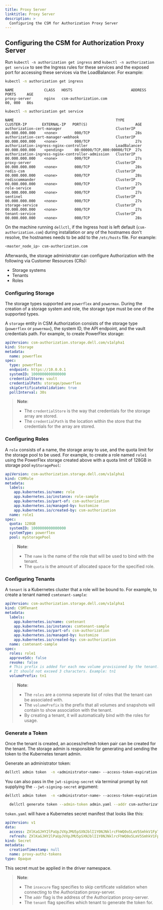 ```yaml
---
title: Proxy Server
linktitle: Proxy Server
description: >
  Configuring the CSM for Authorization Proxy Server
---
```


## Configuring the CSM for Authorization Proxy Server

Run `kubectl -n authorization get ingress` and `kubectl -n authorization get service` to see the Ingress rules for these services and the exposed port for accessing these services via the LoadBalancer. For example:

```bash
kubectl -n authorization get ingress
```
```
NAME              CLASS   HOSTS                           ADDRESS   PORTS     AGE
proxy-server      nginx   csm-authorization.com                     00, 000   86s
```
```bash
kubectl -n authorization get service
```
```
NAME                                               TYPE           CLUSTER-IP       EXTERNAL-IP   PORT(S)                      AGE
authorization-cert-manager                         ClusterIP      00.000.000.000    <none>        000/TCP                     28s
authorization-cert-manager-webhook                 ClusterIP      00.000.000.000    <none>        000/TCP                     27s
authorization-ingress-nginx-controller             LoadBalancer   00.000.000.000    <pending>     00:00000/TCP,000:00000/TCP  27s
authorization-ingress-nginx-controller-admission   ClusterIP      00.000.000.000    <none>        000/TCP                     27s
proxy-server                                       ClusterIP      00.000.000.000    <none>        000/TCP                     28s
redis-csm                                          ClusterIP      00.000.000.000    <none>        000/TCP                     28s
rediscommander                                     ClusterIP      00.000.000.000    <none>        000/TCP                     27s
role-service                                       ClusterIP      00.000.000.000    <none>        000/TCP                     27s
sentinel                                           ClusterIP      00.000.000.000    <none>        000/TCP                     27s
storage-service                                    ClusterIP      00.000.000.000    <none>        000/TCP                     27s
tenant-service                                     ClusterIP      00.000.000.000    <none>        000/TCP                     28s
```

On the machine running `dellctl`, if the Ingress host is left default (`csm-authorization.com`) during installation or any of the hostnames don't resolve, the hostnames needs to be add to the `/etc/hosts` file. For example:

```bash
<master_node_ip> csm-authorization.com
```

Afterwards, the storage administrator can configure Authorization with the following via Customer Resources (CRs):
- Storage systems
- Tenants
- Roles

### Configuring Storage

The storage types supported are `powerflex` and `powermax`. During the creation of a storage system and role, the storage type must be one of the supported types.

A `storage` entity in CSM Authorization consists of the storage type (`powerflex` or `powermax`), the system ID, the API endpoint, and the vault credentials path. For example, to create PowerFlex storage:

```yaml
apiVersion: csm-authorization.storage.dell.com/v1alpha1
kind: Storage
metadata:
  name: powerflex
spec:
  type: powerflex
  endpoint: https://10.0.0.1
  systemID: 1000000000000000
  credentialStore: vault
  credentialPath: storage/powerflex
  skipCertificateValidation: true
  pollInterval: 30s
```

>__Note__:
> - The `credentialStore` is the way that credentials for the storage array are stored.
> - The `credentialPath` is the location within the store that the credentials for the array are stored.

### Configuring Roles

A `role` consists of a name, the storage array to use, and the quota limit for the storage pool to be used. For example, to create a role named `role1` using the PowerFlex storage created above with a quota limit of 128GB in storage pool `myStoragePool`:

```yaml
apiVersion: csm-authorization.storage.dell.com/v1alpha1
kind: CSMRole
metadata:
  labels:
    app.kubernetes.io/name: role
    app.kubernetes.io/instance: role-sample
    app.kubernetes.io/part-of: csm-authorization
    app.kubernetes.io/managed-by: kustomize
    app.kubernetes.io/created-by: csm-authorization
  name: role1
spec:
  quota: 128GB
  systemID: 1000000000000000
  systemType: powerflex
  pool: myStoragePool
```

>__Note__: 
> - The `name` is the name of the role that will be used to bind with the tenant.
> - The `quota` is the amount of allocated space for the specified role.

### Configuring Tenants

A `tenant` is a Kubernetes cluster that a role will be bound to. For example, to create a tenant named `csmtenant-sample`:

```yaml
apiVersion: csm-authorization.storage.dell.com/v1alpha1
kind: CSMTenant
metadata:
  labels:
    app.kubernetes.io/name: csmtenant
    app.kubernetes.io/instance: csmtenant-sample
    app.kubernetes.io/part-of: csm-authorization
    app.kubernetes.io/managed-by: kustomize
    app.kubernetes.io/created-by: csm-authorization
  name: csmtenant-sample
spec:
  roles: role1
  approveSdc: false
  revoke: false
  # This prefix is added for each new volume provisioned by the tenant. 
  # It should not exceed 3 characters. Example: tn1
  volumePrefix: tn1

```

>__Note__: 
> - The `roles` are a comma seperate list of roles that the tenant can be associated with.
> - The `volumePrefix` is the prefix that all volumes and snapshots will contain to show association with the tenant.
> - By creating a tenant, it will automatically bind with the roles for usage.

### Generate a Token

Once the tenant is created, an access/refresh token pair can be created for the tenant. The storage admin is responsible for generating and sending the token to the Kubernetes tenant admin.

Generate an administrator token:

```bash
dellctl admin token  -n <administrator-name> --access-token-expiration 1m30s --refresh-token-expiration 720h --jwt-signing-secret <secret> > admin.yaml
```

You can also pass in the `jwt-signing-secret` via terminal prompt by not supplying the `--jwt-signing-secret` argument:

```bash
dellctl admin token  -n <administrator-name> --access-token-expiration 1m30s --refresh-token-expiration 720h > admin.yaml
```

```bash
  dellctl generate token --admin-token admin.yaml --addr csm-authorization.com:<ingress-controller-port> --insecure true --tenant <tenant> --access-token-expiration 30m0s --refresh-token-expiration 1480h0m0s > token.yaml
```

`token.yaml` will have a Kubernetes secret manifest that looks like this:

```yaml
apiVersion: v1
data:
  access: ZXlKaGJHY2lPaUpJVXpJMU5pSXNJblI1Y0NJNklrcFhWQ0o5LmV5SmhkV1FpT2lKamMyMGlMQ0psZUhBaU9qRTNNVFkwTURRd016UXNJbWR5YjNWd0lqb2lZM050ZEdWdVlXNTBMWE5oYlhCc1pTSXNJbWx6Y3lJNkltTnZiUzVrWld4c0xtTnpiU0lzSW5KdmJHVnpJam9pY205c1pURWlMQ0p6ZFdJaU9pSmpjMjB0ZEdWdVlXNTBJbjAuRmtVTGotT01mSW9rN3ZWNmFKQURXR1dva1Bsd1huT2tZeWxSclZjN2F5Zw==
  refresh: ZXlKaGJHY2lPaUpJVXpJMU5pSXNJblI1Y0NJNklrcFhWQ0o5LmV5SmhkV1FpT2lKamMyMGlMQ0psZUhBaU9qRTNNakUzTXpBeU16UXNJbWR5YjNWd0lqb2lZM050ZEdWdVlXNTBMWE5oYlhCc1pTSXNJbWx6Y3lJNkltTnZiUzVrWld4c0xtTnpiU0lzSW5KdmJHVnpJam9pY205c1pURWlMQ0p6ZFdJaU9pSmpjMjB0ZEdWdVlXNTBJbjAudWRYSFZ3MGg1dTdoTjZaVGJlNHgyYXRMWWhIamQta1ZtTFBVUHpXOHNIaw==
kind: Secret
metadata:
  creationTimestamp: null
  name: proxy-authz-tokens
type: Opaque
```

This secret must be applied in the driver namespace.

>__Note__: 
> - The `insecure` flag specifies to skip certificate validation when connecting to the Authorization proxy-server.
> - The `addr` flag is the address of the Authorization proxy-server.
> - The `tenant` flag specifies which tenant to generate the token for.
